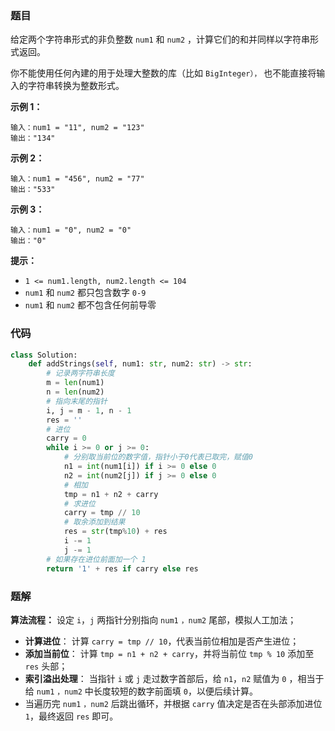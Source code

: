 ### 题目

给定两个字符串形式的非负整数 `num1` 和 `num2` ，计算它们的和并同样以字符串形式返回。

你不能使用任何內建的用于处理大整数的库（比如 `BigInteger），` 也不能直接将输入的字符串转换为整数形式。


**示例 1：**

```
输入：num1 = "11", num2 = "123"
输出："134"
```

**示例 2：**

```
输入：num1 = "456", num2 = "77"
输出："533"
```

**示例 3：**

```
输入：num1 = "0", num2 = "0"
输出："0"
``` 

**提示：**

- `1 <= num1.length, num2.length <= 104`
- `num1` 和 `num2` 都只包含数字 `0-9`
- `num1` 和 `num2` 都不包含任何前导零

### 代码

```python
class Solution:
    def addStrings(self, num1: str, num2: str) -> str:
        # 记录两字符串长度
        m = len(num1)
        n = len(num2)
        # 指向末尾的指针
        i, j = m - 1, n - 1
        res = ''
        # 进位
        carry = 0
        while i >= 0 or j >= 0:
            # 分别取当前位的数字值，指针小于0代表已取完，赋值0
            n1 = int(num1[i]) if i >= 0 else 0
            n2 = int(num2[j]) if j >= 0 else 0
            # 相加
            tmp = n1 + n2 + carry
            # 求进位
            carry = tmp // 10
            # 取余添加到结果
            res = str(tmp%10) + res
            i -= 1
            j -= 1
        # 如果存在进位前面加一个 1
        return '1' + res if carry else res
```

### 题解

**算法流程：** 设定 `i`，`j` 两指针分别指向 `num1` `，num2` 尾部，模拟人工加法；

- **计算进位**： 计算 `carry = tmp // 10`，代表当前位相加是否产生进位；
- **添加当前位**： 计算 `tmp = n1 + n2 + carry`，并将当前位 `tmp % 10` 添加至 `res` 头部；
- **索引溢出处理**： 当指针 `i` 或 `j` 走过数字首部后，给 `n1`，`n2` 赋值为 `0` ，相当于给 `num1` `，num2` 中长度较短的数字前面填 `0`，以便后续计算。
- 当遍历完 `num1` `，num2` 后跳出循环，并根据 `carry` 值决定是否在头部添加进位 `1`，最终返回 `res` 即可。
